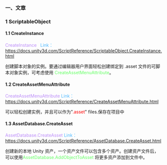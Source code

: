 ### 一、文章

### 1 ScriptableObject

#### 1.1 CreateInstance

<font color=#4db8ff><font color=#bc8df9>CreateInstance</font>   Link：</font>https://docs.unity3d.com/ScriptReference/ScriptableObject.CreateInstance.html

创建脚本对象的实例。要通过编辑器用户界面轻松创建绑定到 .asset 文件的可脚本对象实例，可考虑使用 <font color=#66ff66>CreateAssetMenuAttribute</font>。

#### 1.2 CreateAssetMenuAttribute

<font color=#4db8ff><font color=#bc8df9>CreateAssetMenuAttribute</font>   Link：</font>https://docs.unity3d.com/ScriptReference/CreateAssetMenuAttribute.html

可以轻松创建实例，并且可以作为"<font color="red">.asset</font>" files.保存在项目中

#### 1.3 AssetDatabase.CreateAsset

<font color=#4db8ff><font color=#bc8df9>AssetDatabase.CreateAsset</font>   Link：</font>https://docs.unity3d.com/ScriptReference/AssetDatabase.CreateAsset.html

创建新的本地 Unity 资产，一个资产文件可以包含多个资产。创建资产文件后，可以使用<font color=#66ff66>AssetDatabase.AddObjectToAsset</font> 将更多资产添加到文件中。

